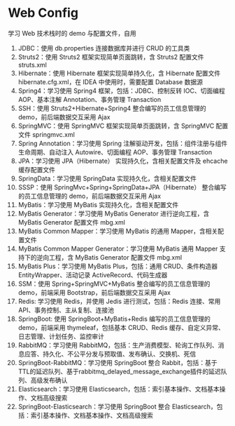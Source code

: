 # Web Config

学习 Web 技术栈时的 demo 与配置文件，自用

1. JDBC：使用 db.properties 连接数据库并进行 CRUD 的工具类
2. Struts2：使用 Struts2 框架实现简单页面跳转，含 Struts2 配置文件 struts.xml
3. Hibernate：使用 Hibernate 框架实现简单持久化，含 Hibernate 配置文件 hibernate.cfg.xml，在 IDEA 中使用时，需要配置 Database 数据源
4. Spring4：学习使用 Spring4 框架，包括：JDBC、控制反转 IOC、切面编程 AOP、基本注解 Annotation、事务管理 Transaction
5. SSH：使用 Struts2+Hibernate+Spring4 整合编写的员工信息管理的 demo，前后端数据交互采用 Ajax
6. SpringMVC：使用 SpringMVC 框架实现简单页面跳转，含 SpringMVC 配置文件 springmvc.xml
7. Spring Annotation：学习使用 Spring 注解驱动开发，包括：组件注册与组件生命周期、自动注入 Autowire、切面编程 AOP、事务管理 Transaction
8. JPA：学习使用 JPA（Hibernate） 实现持久化，含相关配置文件及 ehcache 缓存配置文件
9. SpringData：学习使用 SpringData 实现持久化，含相关配置文件
10. SSSP：使用 SpringMvc+Spring+SpringData+JPA（Hibernate） 整合编写的员工信息管理的 demo，前后端数据交互采用 Ajax
11. MyBatis：学习使用 MyBatis 实现持久化，含相关配置文件
12. MyBatis Generator：学习使用 MyBatis Generator 进行逆向工程，含 MyBatis Generator 配置文件 mbg.xml
13. MyBatis Common Mapper：学习使用 MyBatis 的通用 Mapper，含相关配置文件
14. MyBatis Common Mapper Generator：学习使用 MyBatis 通用 Mapper 支持下的逆向工程，含 MyBatis Generator 配置文件 mbg.xml
15. MyBatis Plus：学习使用 MyBatis Plus，包括：通用 CRUD、条件构造器 EntityWrapper、活动记录 ActiveRecord、代码生成器
16. SSM：使用 Spring+SpringMVC+MyBatis 整合编写的员工信息管理的 demo，前端采用 Bootstrap，前后端数据交互采用 Ajax
17. Redis: 学习使用 Redis，并使用 Jedis 进行测试，包括：Redis 连接、常用 API、事务控制、主从复制、连接池
18. SpringBoot: 使用 SpringBoot+MyBatis+Redis 编写的员工信息管理的 demo，前端采用 thymeleaf，包括基本 CRUD、Redis 缓存、自定义异常、日志管理、计划任务、监控审计
19. RabbitMQ：学习使用 RabbitMQ，包括：生产消费模型、轮询工作队列、消息应答、持久化、不公平分发与预取值、发布确认、交换机、死信
20. SpringBoot-RabbitMQ：学习使用 SpringBoot 整合 Rabbit，包括：基于TTL的延迟队列、基于rabbitmq_delayed_message_exchange插件的延迟队列、高级发布确认
21. Elasticsearch：学习使用 Elasticsearch，包括：索引基本操作、文档基本操作、文档高级搜索
22. SpringBoot-Elasticsearch：学习使用 SpringBoot 整合 Elasticsearch，包括：索引基本操作、文档基本操作、文档高级搜索
